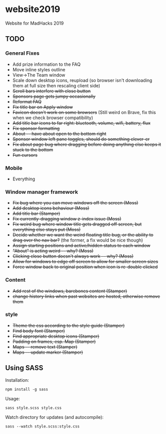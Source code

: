 # website2019
Website for MadHacks 2019

## TODO

### General Fixes
* Add prize information to the FAQ
* Move inline styles outline
* View->The Team window
* Scale down desktop icons, reupload (so browser isn't downloading them at full size then rescaling client side)
* ~~Scroll bars interfere with close button~~
* ~~Sponsors page gets jumpy occasionally~~
* ~~Reformat FAQ~~
* ~~Fix title bar on Apply window~~
* ~~Favicon doesn't work on some browsers~~ (Still weird on Brave, fix this when we check browser compatibility)
* ~~Add title bar icons to far right: bluetooth, volume, wifi, battery, flux~~
* ~~Fix sponsor formatting~~
* ~~About -- have about open to the bottom right~~
* ~~Sponsor window left pane toggles, should do something clever-er~~
* ~~Fix about page bug where dragging before doing anything else keeps it stuck to the bottom~~
* ~~Fun cursors~~

### Mobile
* Everything

### Window manager framework
* ~~Fix bug where you can move windows off the screen (Moss)~~
* ~~Add desktop icons behaviour (Moss)~~
* ~~Add title bar (Stamper)~~
* ~~Fix currently-dragging window z-index issue (Moss)~~
* ~~Fix weird bug where window title gets dragged off screen, but everything else stays put (Moss)~~
* ~~Decide whether we want the weird floating title bug, or the ability to drag over the nav bar?~~ (the former, a fix would be nice though)
* ~~Assign starting positions and active/hidden status to each window~~
* ~~"About" is acting weird -- why? (Moss)~~
* ~~Clicking close button doesn't always work -- why? (Moss)~~
* ~~Allow for windows to edge off screen to allow for smaller screen sizes~~
* ~~Force window back to original position when icon is re-double clicked~~

### Content
* ~~Add rest of the windows, barebones content (Stamper)~~
* ~~change history links when past websites are hosted, otherwise remove them~~

### style
* ~~Theme the css according to the style guide (Stamper)~~
* ~~Find body font (Stamper)~~
* ~~Find appropriate desktop icons (Stamper)~~
* ~~Padding on frames, esp. Map (Stamper)~~
* ~~Maps -- remove text (Stamper)~~
* ~~Maps -- update marker (Stamper)~~

## Using SASS
Installation:
```
npm install -g sass
```

Usage:
```
sass style.scss style.css
```

Watch directory for updates (and autocompile):
```
sass --watch style.scss:style.css
```